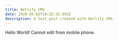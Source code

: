 ```yaml
---
title: Netlify CMS
date: 2020-05-02T18:22:32.954Z
description: A test post created with Netlify CMS.
---
```

Hello World! Cannot edit from mobile phone.
